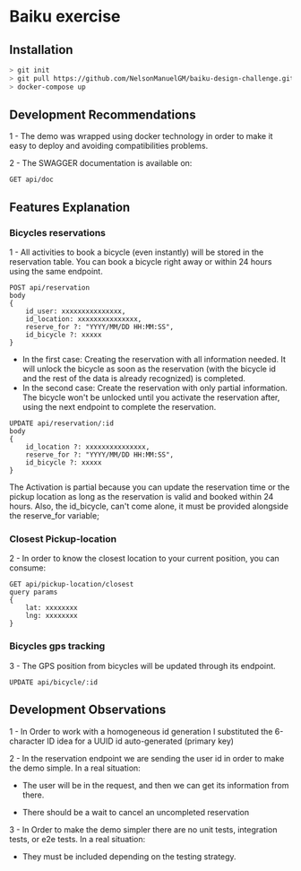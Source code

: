 # Baiku exercise

## Installation

```bash
> git init
> git pull https://github.com/NelsonManuelGM/baiku-design-challenge.git
> docker-compose up
```

## Development Recommendations

1 - The demo was wrapped using docker technology in order to make it easy to deploy and avoiding compatibilities problems.

2 - The SWAGGER documentation is available on:
```
GET api/doc
```

## Features Explanation

### Bicycles reservations

1 -  All activities to book a bicycle (even instantly) will be stored in the reservation table.
You can book a bicycle right away or within 24 hours using the same endpoint.

```
POST api/reservation
body
{
    id_user: xxxxxxxxxxxxxxx,
    id_location: xxxxxxxxxxxxxxx,
    reserve_for ?: "YYYY/MM/DD HH:MM:SS",
    id_bicycle ?: xxxxx
}
```

* In the first case:
Creating the reservation with all information needed. It will unlock the bicycle as soon as the reservation (with the bicycle id and the rest of the data is already recognized) is completed.
* In the second case:
Create the reservation with only partial information. The bicycle won't be unlocked until you activate the reservation after, using the next endpoint to complete the reservation.

```
UPDATE api/reservation/:id
body
{
    id_location ?: xxxxxxxxxxxxxxx,
    reserve_for ?: "YYYY/MM/DD HH:MM:SS",
    id_bicycle ?: xxxxx
}
```

The Activation is partial because you can update the reservation time or the pickup location as long as the reservation is valid and booked within 24 hours. Also, the id_bicycle, can't come alone, it must be provided alongside the reserve_for variable;

### Closest Pickup-location

2 - In order to know the closest location to your current position, you can consume:

```
GET api/pickup-location/closest
query params
{
    lat: xxxxxxxx
    lng: xxxxxxxx
}
```

### Bicycles gps tracking

3 - The GPS position from bicycles will be updated through its endpoint.

```
UPDATE api/bicycle/:id
```

## Development Observations

1 -  In Order to work with a homogeneous id generation I substituted the 6-character ID idea for a UUID id auto-generated (primary key)

2 -  In the reservation endpoint we are sending the user id in order to make the demo simple.
In a real situation:

* The user will be in the request, and then we can get its information from there.

* There should be a wait to cancel an uncompleted reservation

3 -  In Order to make the demo simpler there are no unit tests, integration tests, or e2e tests. In a real situation:

* They must be included depending on the testing strategy.
